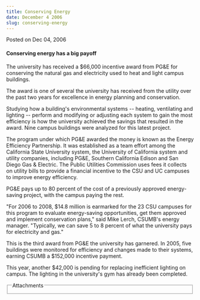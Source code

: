 ```yaml
---
title: Conserving Energy
date: December 4 2006
slug: conserving-energy
---
```


 
<span class="date">Posted on Dec 04, 2006 </span>
<h4>Conserving energy has a big payoff</h4>
<p>
  The university has received a $66,000 incentive award from PG&amp;E for
  conserving the natural gas and electricity used to heat and light campus
  buildings.
</p>
<p>
  The award is one of several the university has received from the utility over
  the past two years for excellence in energy planning and conservation.
</p>
<p>
  Studying how a building&apos;s environmental systems -- heating, ventilating
  and lighting -- perform and modifying or adjusting each system to gain the
  most efficiency is how the university achieved the savings that resulted in
  the award. Nine campus buildings were analyzed for this latest project.
</p>
<p>
  The program under which PG&amp;E awarded the money is known as the Energy
  Efficiency Partnership. It was established as a team effort among the
  California State University system, the University of California system and
  utility companies, including PG&amp;E, Southern California Edison and San
  Diego Gas &amp; Electric. The Public Utilities Commission uses fees it
  collects on utility bills to provide a financial incentive to the CSU and UC
  campuses to improve energy efficiency.
</p>
<p>
  PG&amp;E pays up to 80 percent of the cost of a previously approved
  energy-saving project, with the campus paying the rest.
</p>
<p>
  &quot;For 2006 to 2008, $14.8 million is earmarked for the 23 CSU campuses for
  this program to evaluate energy-saving opportunities, get them approved and
  implement conservation plans,&quot; said Mike Lerch, CSUMB&apos;s energy
  manager. &quot;Typically, we can save 5 to 8 percent of what the university
  pays for electricity and gas.&quot;
</p>
<p>
  This is the third award from PG&amp;E the university has garnered. In 2005,
  five buildings were monitored for efficiency and changes made to their
  systems, earning CSUMB a $152,000 incentive payment.
</p>
<p>
  This year, another $42,000 is pending for replacing inefficient lighting on
  campus. The lighting in the university&apos;s gym has already been completed.
</p>
<fieldset class="fieldgroup group-attachments">
  <legend>Attachments</legend>
  <div class="field field-type-emvideo field-field-attach-video">
    <div class="field-items">
      <div class="field-item odd">
        <div class="emvideo emvideo-video emvideo-" />
      </div>
    </div>
  </div>
</fieldset>
 
